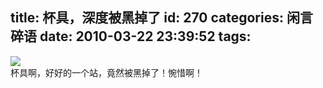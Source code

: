 title: 杯具，深度被黑掉了
id: 270
categories: 闲言碎语
date: 2010-03-22 23:39:52
tags:
---

![](http://m1.img.libdd.com/farm4/2012/0822/14/1642657C40DE79CD5E458FFC244A1D377B49528D7D8E_500_153.jpg)</img>
</br>杯具啊，好好的一个站，竟然被黑掉了！惋惜啊！
